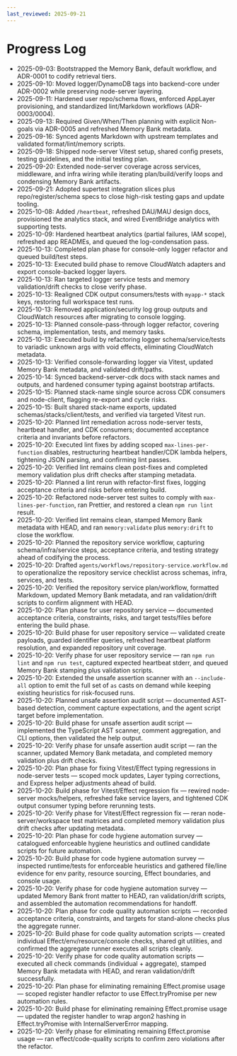 ```yaml
---
last_reviewed: 2025-09-21
---
```


# Progress Log

- 2025-09-03: Bootstrapped the Memory Bank, default workflow, and ADR-0001 to codify retrieval tiers.
- 2025-09-10: Moved logger/DynamoDB tags into backend-core under ADR-0002 while preserving node-server layering.
- 2025-09-11: Hardened user repo/schema flows, enforced AppLayer provisioning, and standardized lint/Markdown workflows (ADR-0003/0004).
- 2025-09-13: Required Given/When/Then planning with explicit Non-goals via ADR-0005 and refreshed Memory Bank metadata.
- 2025-09-16: Synced agents Markdown with upstream templates and validated format/lint/memory scripts.
- 2025-09-18: Shipped node-server Vitest setup, shared config presets, testing guidelines, and the initial testing plan.
- 2025-09-20: Extended node-server coverage across services, middleware, and infra wiring while iterating plan/build/verify loops and condensing Memory Bank artifacts.
- 2025-09-21: Adopted supertest integration slices plus repo/register/schema specs to close high-risk testing gaps and update tooling.
- 2025-10-08: Added `/heartbeat`, refreshed DAU/MAU design docs, provisioned the analytics stack, and wired EventBridge analytics with supporting tests.
- 2025-10-09: Hardened heartbeat analytics (partial failures, IAM scope), refreshed app READMEs, and queued the log-condensation pass.
- 2025-10-13: Completed plan phase for console-only logger refactor and queued build/test steps.
- 2025-10-13: Executed build phase to remove CloudWatch adapters and export console-backed logger layers.
- 2025-10-13: Ran targeted logger service tests and memory validation/drift checks to close verify phase.
- 2025-10-13: Realigned CDK output consumers/tests with `myapp-*` stack keys, restoring full workspace test runs.
- 2025-10-13: Removed application/security log group outputs and CloudWatch resources after migrating to console logging.
- 2025-10-13: Planned console-pass-through logger refactor, covering schema, implementation, tests, and memory tasks.
- 2025-10-13: Executed build by refactoring logger schema/service/tests to variadic unknown args with void effects, eliminating CloudWatch metadata.
- 2025-10-13: Verified console-forwarding logger via Vitest, updated Memory Bank metadata, and validated drift/paths.
- 2025-10-14: Synced backend-server-cdk docs with stack names and outputs, and hardened consumer typing against bootstrap artifacts.
- 2025-10-15: Planned stack-name single source across CDK consumers and node-client, flagging re-export and cycle risks.
- 2025-10-15: Built shared stack-name exports, updated schemas/stacks/client/tests, and verified via targeted Vitest run.
- 2025-10-20: Planned lint remediation across node-server tests, heartbeat handler, and CDK consumers; documented acceptance criteria and invariants before refactors.
- 2025-10-20: Executed lint fixes by adding scoped `max-lines-per-function` disables, restructuring heartbeat handler/CDK lambda helpers, tightening JSON parsing, and confirming lint passes.
- 2025-10-20: Verified lint remains clean post-fixes and completed memory validation plus drift checks after stamping metadata.
- 2025-10-20: Planned a lint rerun with refactor-first fixes, logging acceptance criteria and risks before entering build.
- 2025-10-20: Refactored node-server test suites to comply with `max-lines-per-function`, ran Prettier, and restored a clean `npm run lint` result.
- 2025-10-20: Verified lint remains clean, stamped Memory Bank metadata with HEAD, and ran `memory:validate` plus `memory:drift` to close the workflow.
- 2025-10-20: Planned the repository service workflow, capturing schema/infra/service steps, acceptance criteria, and testing strategy ahead of codifying the process.
- 2025-10-20: Drafted `agents/workflows/repository-service.workflow.md` to operationalize the repository service checklist across schemas, infra, services, and tests.
- 2025-10-20: Verified the repository service plan/workflow, formatted Markdown, updated Memory Bank metadata, and ran validation/drift scripts to confirm alignment with HEAD.
- 2025-10-20: Plan phase for user repository service — documented acceptance criteria, constraints, risks, and target tests/files before entering the build phase.
- 2025-10-20: Build phase for user repository service — validated create payloads, guarded identifier queries, refreshed heartbeat platform resolution, and expanded repository unit coverage.
- 2025-10-20: Verify phase for user repository service — ran `npm run lint` and `npm run test`, captured expected heartbeat stderr, and queued Memory Bank stamping plus validation scripts.
- 2025-10-20: Extended the unsafe assertion scanner with an `--include-all` option to emit the full set of `as` casts on demand while keeping existing heuristics for risk-focused runs.
- 2025-10-20: Planned unsafe assertion audit script — documented AST-based detection, comment capture expectations, and the agent script target before implementation.
- 2025-10-20: Build phase for unsafe assertion audit script — implemented the TypeScript AST scanner, comment aggregation, and CLI options, then validated the help output.
- 2025-10-20: Verify phase for unsafe assertion audit script — ran the scanner, updated Memory Bank metadata, and completed memory validation plus drift checks.
- 2025-10-20: Plan phase for fixing Vitest/Effect typing regressions in node-server tests — scoped mock updates, Layer typing corrections, and Express helper adjustments ahead of build.
- 2025-10-20: Build phase for Vitest/Effect regression fix — rewired node-server mocks/helpers, refreshed fake service layers, and tightened CDK output consumer typing before rerunning tests.
- 2025-10-20: Verify phase for Vitest/Effect regression fix — reran node-server/workspace test matrices and completed memory validation plus drift checks after updating metadata.
- 2025-10-20: Plan phase for code hygiene automation survey — catalogued enforceable hygiene heuristics and outlined candidate scripts for future automation.
- 2025-10-20: Build phase for code hygiene automation survey — inspected runtime/tests for enforceable heuristics and gathered file/line evidence for env parity, resource sourcing, Effect boundaries, and console usage.
- 2025-10-20: Verify phase for code hygiene automation survey — updated Memory Bank front matter to HEAD, ran validation/drift scripts, and assembled the automation recommendations for handoff.
- 2025-10-20: Plan phase for code quality automation scripts — recorded acceptance criteria, constraints, and targets for stand-alone checks plus the aggregate runner.
- 2025-10-20: Build phase for code quality automation scripts — created individual Effect/env/resource/console checks, shared git utilities, and confirmed the aggregate runner executes all scripts cleanly.
- 2025-10-20: Verify phase for code quality automation scripts — executed all check commands (individual + aggregate), stamped Memory Bank metadata with HEAD, and reran validation/drift successfully.
- 2025-10-20: Plan phase for eliminating remaining Effect.promise usage — scoped register handler refactor to use Effect.tryPromise per new automation rules.
- 2025-10-20: Build phase for eliminating remaining Effect.promise usage — updated the register handler to wrap argon2 hashing in Effect.tryPromise with InternalServerError mapping.
- 2025-10-20: Verify phase for eliminating remaining Effect.promise usage — ran effect/code-quality scripts to confirm zero violations after the refactor.
